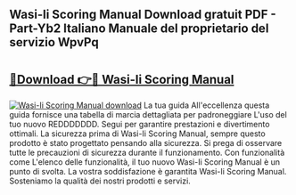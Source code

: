## Wasi-Ii Scoring Manual Download gratuit PDF - Part-Yb2 Italiano Manuale del proprietario del servizio WpvPq

# <h2><a href="http://dfdf59.blite.top/?on=Wasi-Ii+Scoring+Manual">🔗Download 👉🔴 Wasi-Ii Scoring Manual</a></h2>

[![Wasi-Ii Scoring Manual download](https://i.imgur.com/lujVjoI.png)](http://dfdf59.blite.top/?on=Wasi-Ii+Scoring+Manual)
La tua guida All'eccellenza questa guida fornisce una tabella di marcia dettagliata per padroneggiare L'uso del tuo nuovo REDDDDDDD. Segui per garantire prestazioni e divertimento ottimali. La sicurezza prima di Wasi-Ii Scoring Manual, sempre questo prodotto è stato progettato pensando alla sicurezza. Si prega di osservare tutte le precauzioni di sicurezza durante il funzionamento. Con funzionalità come L'elenco delle funzionalità, il tuo nuovo Wasi-Ii Scoring Manual è un punto di svolta. La vostra soddisfazione è garantita Wasi-Ii Scoring Manual. Sosteniamo la qualità dei nostri prodotti e servizi.
